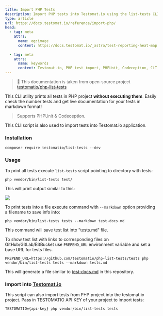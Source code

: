 ```yaml
---
title: Import PHP Tests
description: Import PHP tests into Testomat.io using the list-tests CLI utility, which supports PHPUnit and Codeception. This guide explains how to install the tool, print and export test lists in markdown format, and import tests directly into Testomat.io by passing the API key for your project. Easily manage PHP tests and maintain live documentation with this integration.
type: article
url: https://docs.testomat.io/reference/import-php/
head:
  - tag: meta
    attrs:
      name: og:image
      content: https://docs.testomat.io/_astro/test-reporting-heat-map.CoE-TwPN_Z20qVi.webp
      
  - tag: meta
    attrs:
      name: keywords
      content: Testomat.io, PHP test import, PHPUnit, Codeception, CLI tool, test management, live documentation, markdown export, test synchronization, API key, QA tools
---
```



> 📑 This documentation is taken from open-source project [testomatio/php-list-tests](https://github.com/testomatio/php-list-tests)


This CLI utility prints all tests in PHP project **without executing them**.
Easily check the number tests and get live documentation for your tests in markdown format!

> Supports PHPUnit & Codeception.

This CLI script is also used to import tests into Testomat.io application.

### Installation

```
composer require testomatio/list-tests --dev
```

### Usage

To print all tests execute `list-tests` script pointing to directory with tests:

```
php vendor/bin/list-tests test/
```

This will print output similar to this: 

![](https://pbs.twimg.com/media/Ee5PXDOWkAEdiyz?format=jpg&name=large)

To print tests into a file execute command with `--markdown` option providing a filename to save info into:

```
php vendor/bin/list-tests tests --markdown test-docs.md
```

This command will save test list into "tests.md" file.

To show test list with links to corresponding files on GitHub/GitLab/BitBucket 
use `PREPEND_URL` environment variable and set a base URL for tests files.

```
PREPEND_URL=https://github.com/testomatio/php-list-tests/tests php vendor/bin/list-tests tests --markdown tests.md 
```

This will generate a file similar to [test-docs.md](test-docs.md) in this repository.

### Import into [Testomat.io](https://testomat.io)

This script can also import tests from PHP project into the testomat.io project.
Pass in TESTOMATIO API KEY of your project to import tests:

```
TESTOMATIO={api-key} php vendor/bin/list-tests tests 
``` 


